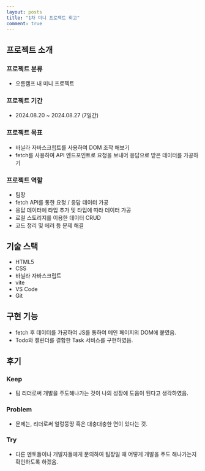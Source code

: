 ```yaml
---
layout: posts
title: "1차 미니 프로젝트 회고"
comment: true
---
```


## 프로젝트 소개

### 프로젝트 분류

- 오름캠프 내 미니 프로젝트

### 프로젝트 기간

- 2024.08.20 ~ 2024.08.27 (7일간)

### 프로젝트 목표

- 바닐라 자바스크립트를 사용하여 DOM 조작 해보기
- fetch를 사용하여 API 엔드포인트로 요청을 보내어 응답으로 받은 데이터를 가공하기

### 프로젝트 역할

- 팀장
- fetch API를 통한 요청 / 응답 데이터 가공
- 응답 데이터에 타입 추가 및 타입에 따라 데이터 가공
- 로컬 스토리지를 이용한 데이터 CRUD
- 코드 정리 및 에러 등 문제 해결

## 기술 스택

- HTML5
- CSS
- 바닐라 자바스크립트
- vite
- VS Code
- Git

## 구현 기능

- fetch 후 데이터를 가공하여 JS를 통하여 메인 페이지의 DOM에 붙였음.
- Todo와 캘린더를 결합한 Task 서비스를 구현하였음.

## 후기

### Keep

- 팀 리더로써 개발을 주도해나가는 것이 나의 성장에 도움이 된다고 생각하였음.

### Problem

- 문제는, 리더로써 얼렁뚱땅 혹은 대충대충한 면이 있다는 것.

### Try

- 다른 멘토들이나 개발자들에게 문의하여 팀장일 때 어떻게 개발을 주도 해나가는지 확인하도록 하겠음.
